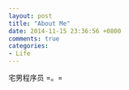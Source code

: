 ```yaml
---
layout: post
title: "About Me"
date: 2014-11-15 23:36:56 +0800
comments: true
categories: 
- Life 
---
```

宅男程序员 =。=